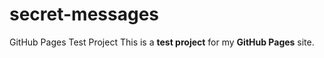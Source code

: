 # secret-messages
GitHub Pages Test Project
This is a **test project** for my **GitHub Pages** site.
